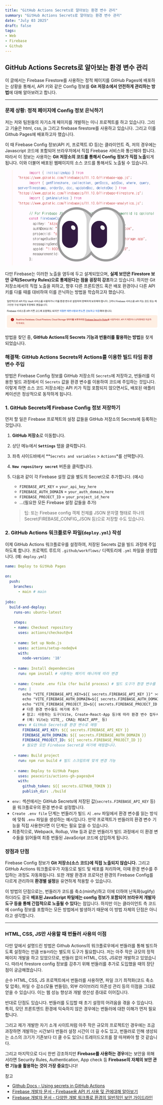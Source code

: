 ```yaml
---
title: "GitHub Actions Secrets로 알아보는 환경 변수 관리"
summary: "GitHub Actions Secrets로 알아보는 환경 변수 관리"
date: "July 03 2025"
draft: false
tags:
- Web
- Firebase
- Github
---
```


## GitHub Actions Secrets로 알아보는 환경 변수 관리

이 글에서는 Firebase Firestore를 사용하는 정적 페이지를 GitHub Pages에 배포하는 상황을 통해서, API 키와 같은 Config 정보를 **Git 저장소에서 안전하게 관리하는 방법**에 대해 알아보려고 합니다. 

---

### 문제 상황: 정적 페이지에 Config 정보 은닉하기

저는 저와 팀원들의 자기소개 페이지를 개발하는 미니 프로젝트를 하고 있습니다. 그리고 기술은 html, css, js 그리고 firebase firestore를 사용하고 있습니다. 그리고 이를 Github Pages에 배포하고자 했습니다.

이 때 Firebase Config 정보(API 키, 프로젝트 ID 등)는 클라이언트 즉, 저의 경우에는 Javascript 코드에 포함되어 브라우저에서 직접 Firebase 서비스와 통신해야 합니다. 따라서 이 정보는 사용하는 **Git 저장소의 코드를 통해서 Config 정보가 직접 노출**되게 됩니다. 이와 더불어 배포된 웹페이지의 소스 코드를 통해서도 노출될 수 있습니다.

![개발자 도구에서 확인할 수 있는 config 정보](./img/image.png)


다만 Firebase는 이러한 노출을 염두에 두고 설계되었으며, **실제 보안은 Firestore 보안 규칙(Security Rules)으로 통제된다는 점을 굉장히 강조**하고 있습니다.  하지만 Git 저장소에서의 직접 노출을 피하고, 향후 다른 프론트엔드 혹은 배포 환경이나 다른 API 키를 다룰 때를 대비하여 이를 은닉하는 방법을 학습하고자 했습니다.

![Firebase docs](./img/image%201.png)


방법을 찾던 중, **GitHub Actions의 Secrets 기능과 번들러를 활용하는 방법**을 찾게 되었습니다.

### 해결책: GitHub Actions Secrets와 Actions를 이용한 빌드 타임 환경 변수 주입

방법은 Firebase Config 정보를 GitHub 저장소의 `Secrets`에 저장하고, 번들러를 이용한 빌드 과정에서 이 `Secrets` 값을 환경 변수를 이용하여 코드에 주입하는 것입니다. 이렇게 하면 소스 코드 저장소에는 API 키가 직접 포함되지 않으면서도, 배포된 애플리케이션은 정상적으로 동작하게 됩니다.

### 1. GitHub Secrets에 Firebase Config 정보 저장하기

먼저 할 일은 Firebase 프로젝트의 설정 값들을 GitHub 저장소의 Secrets에 등록하는 것입니다.

1. **GitHub 저장소**로 이동합니다.
2. 상단 메뉴에서 **`Settings`** 탭을 클릭합니다.
3. 좌측 사이드바에서 **`Secrets and variables` > `Actions`*를 선택합니다.
4. **`New repository secret`** 버튼을 클릭합니다.
5. 다음과 같이 각 Firebase 설정 값을 별도의 Secret으로 추가합니다. (예시)
    - `FIREBASE_API_KEY` = `your_api_key_here`
    - `FIREBASE_AUTH_DOMAIN` = `your_auth_domain_here`
    - `FIREBASE_PROJECT_ID` = `your_project_id_here`
    - ...(필요한 모든 Firebase 설정 값들을 추가)
    
    > 팁: 또는 Firebase config 객체 전체를 JSON 문자열 형태로 하나의 Secret(FIREBASE_CONFIG_JSON 등)으로 저장할 수도 있습니다.
    > 

### 2. GitHub Actions 워크플로우 파일(`deploy.yml`) 작성

이제 GitHub Actions 워크플로우를 설정하여, 저장된 Secrets 값을 빌드 과정에 주입하도록 합니다. 프로젝트 루트의 `.github/workflows/` 디렉토리에 `.yml` 파일을 생성합니다. (예: `deploy.yml`)

```yaml
name: Deploy to GitHub Pages

on:
  push:
    branches:
      - main # main

jobs:
  build-and-deploy:
    runs-on: ubuntu-latest

    steps:
    - name: Checkout repository
      uses: actions/checkout@v4

    - name: Set up Node.js
      uses: actions/setup-node@v4
      with:
        node-version: '18'

    - name: Install dependencies
      run: npm install # 사용하는 패키지 매니저에 따라 변경

    - name: Create .env file (for build process) # 빌드 도구가 환경 변수를 읽도록 .env 파일 생성
      run: |
        echo "VITE_FIREBASE_API_KEY=${{ secrets.FIREBASE_API_KEY }}" >> .env
        echo "VITE_FIREBASE_AUTH_DOMAIN=${{ secrets.FIREBASE_AUTH_DOMAIN }}" >> .env
        echo "VITE_FIREBASE_PROJECT_ID=${{ secrets.FIREBASE_PROJECT_ID }}" >> .env
        # 다른 환경 변수들도 여기에 추가
        # 참고: 사용하는 도구(Vite, Create-React-App 등)에 따라 환경 변수 접두사가 다를 수 있습니다.
        # (예: Vite는 VITE_, CRA는 REACT_APP_ 등)
      env: # GitHub Secrets를 환경 변수로 매핑
        FIREBASE_API_KEY: ${{ secrets.FIREBASE_API_KEY }}
        FIREBASE_AUTH_DOMAIN: ${{ secrets.FIREBASE_AUTH_DOMAIN }}
        FIREBASE_PROJECT_ID: ${{ secrets.FIREBASE_PROJECT_ID }}
        # 필요한 모든 Firebase Secret을 여기에 매핑합니다.

    - name: Build project
      run: npm run build # 빌드 스크립트에 맞게 변경 가능

    - name: Deploy to GitHub Pages 
      uses: peaceiris/actions-gh-pages@v4
      with:
        github_token: ${{ secrets.GITHUB_TOKEN }}
        publish_dir: ./build
```

- `env:` 섹션에서는 GitHub Secrets에 저장된 값(`secrets.FIREBASE_API_KEY` 등)을 워크플로우의 환경 변수로 설정합니다.
- `Create .env file` 단계는 번들러가 빌드 시 `.env` 파일에서 환경 변수를 읽는 방식에 맞춰 `.env` 파일을 생성하는 예시입니다. 만약 프로젝트가 번들러의 환경 변수 기능을 직접 사용한다면 이 단계는 필요 없을 수 있습니다.
- 최종적으로, Webpack, Rollup, Vite 등과 같은 번들러가 빌드 과정에서 이 환경 변수들을 읽어들여 최종 번들된 JavaScript 코드에 삽입하게 됩니다.

### 장점과 단점

Firebase Config 정보가 **Git 저장소(소스 코드)에 직접 노출되지 않습니다.** 그리고 GitHub Actions 워크플로우가 자동으로 빌드 및 배포를 처리하며, 이때 환경 변수를 주입하는 과정도 자동화됩니다. 또한 개발 환경과 프로덕션 환경의 Firebase Config를 다르게 관리하여 **환경별 설정**을 유연하게 적용할 수 있습니다.

이 방법의 단점으로는, 번들러가 코드를 축소(minify)하고 이에 더하여 난독화(uglify)하더라도 결국 **배포된 JavaScript 파일에는 config 정보가 포함되어 브라우저 개발자 도구 등을 통해 간접적으로 노출될 수 있다**는 점입니다. 하지만 이는 클라이언트 측 코드에 config 정보를 포함하는 모든 방법에서 발생하기 때문에 이 방법 자체의 단점은 아니라고 생각합니다.

---

### HTML, CSS, JS만 사용할 때 번들러 사용의 이점

다만 앞에서 설명드린 방법은 Github Actions의 워크플로우에서 번들러를 통해 빌드하도록 설정하는 만큼 `번들러`라는 별도의 도구가 필요합니다. 저는 아주 작은 규모의 정적 페이지 개발을 하고 있었으므로, 번들러 없이 HTML, CSS, JS로만 개발하고 있었습니다. 따라서 firestore config 정보를 감추기 위해 번들러를 추가로 도입했을 때의 장단점이 궁금해졌습니다.

순수 HTML, CSS, JS 프로젝트에서 번들러를 사용하면, 파일 크기 최적화(코드 축소 및 압축), 파일 수 감소(모듈 번들링), 외부 라이브러리 의존성 관리 등의 이점을 그대로 얻을 수 있습니다. 이는 웹 성능 향상과 개발 생산성 증대로 이어집니다.

반대로 단점도 있습니다. 번들러를 도입할 때 초기 설정의 어려움을 겪을 수 있습니다. 특히,  모던 프론트엔드 환경에 익숙하지 않은 경우에는 번들러에 대한 이해가 먼저 필요합니다.

그리고 제가 개발한 자기 소개 사이트처럼 아주 작은 규모의 프로젝트인 경우에는 조금 과장하면 개발하는 시간보다 번들러 설정 시간이 더 길 수도 있고, 번들러로 인해 생성되는 소스의 크기가 기존보다 더 클 수도 있으니 트레이드오프를 잘 따져봐야 할 것 같습니다.

그리고 마지막으로 다시 한번 강조하지만 **Firebase를 사용하는 경우**에는 보안을 위해서라면 Security Rules, Authentication, App check 등 **Firebase의 자체의 보안 관련 기능을 활용하는 것이 가장 중요**합니다!

참고
* [Github Docs - Using secrets in GitHub Actions](https://docs.github.com/en/actions/how-tos/security-for-github-actions/security-guides/using-secrets-in-github-actions)
* [Firebase 개발자 문서 - Firebase용 API 키 사용 및 관에대해 알아보기](https://firebase.google.com/docs/projects/api-keys?utm_source=chatgpt.com&hl=ko)
* [Firebase 개발자 문서 - 다양한 개발 워크플로 환경의 일반적인 보안 가이드라인](https://firebase.google.com/docs/projects/dev-workflows/general-security-guidelines?hl=ko)